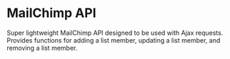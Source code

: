 MailChimp API
===============

Super lightweight MailChimp API designed to be used with Ajax requests.  Provides functions for adding a list member, updating a list member, and removing a list member.